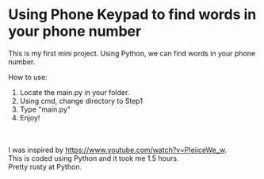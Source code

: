 # Using Phone Keypad to find words in your phone number

This is my first mini project.
Using Python, we can find words in your phone number.

How to use:
1. Locate the main.py in your folder.
2. Using cmd, change directory to Step1
3. Type "main.py"
4. Enjoy!


<br /><br />
I was inspired by https://www.youtube.com/watch?v=PIeiiceWe_w.
<br/>This is coded using Python and it took me 1.5 hours.
<br/>Pretty rusty at Python.
